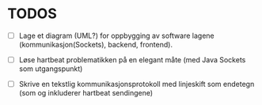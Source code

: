 # TODOS

- [ ] Lage et diagram (UML?) for oppbygging av software lagene (kommunikasjon(Sockets), backend, frontend).
- [ ] Løse hartbeat problematikken på en elegant måte (med Java Sockets som utgangspunkt)
- [ ] Skrive en tekstlig kommunikasjonsprotokoll med linjeskift som endetegn (som og inkluderer hartbeat sendingene)

